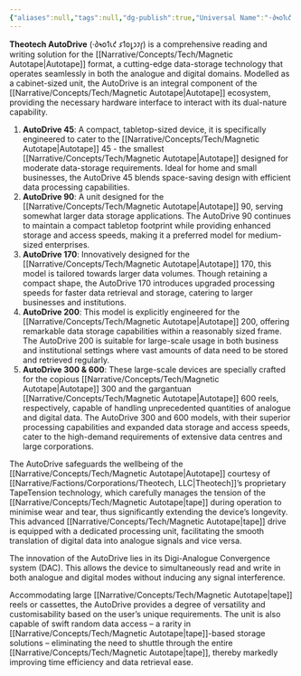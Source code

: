 ```yaml
---
{"aliases":null,"tags":null,"dg-publish":true,"Universal Name":"·𐑔𐑰𐑴𐑑𐑧𐑒 𐑭𐑑𐑴𐑛𐑮𐑲𐑝","permalink":"/narrative/concepts/tech/theotech-products/theotech-auto-drive/","dgPassFrontmatter":true}
---
```


**Theotech AutoDrive** (·𐑔𐑰𐑴𐑑𐑧𐑒 𐑭𐑑𐑴𐑛𐑮𐑲𐑝) is a comprehensive reading and writing solution for the  [[Narrative/Concepts/Tech/Magnetic Autotape\|Autotape]] format, a cutting-edge data-storage technology that operates seamlessly in both the analogue and digital domains. Modelled as a cabinet-sized unit, the AutoDrive is an integral component of the [[Narrative/Concepts/Tech/Magnetic Autotape\|Autotape]] ecosystem, providing the necessary hardware interface to interact with its dual-nature capability.

1. **AutoDrive 45**: A compact, tabletop-sized device, it is specifically engineered to cater to the [[Narrative/Concepts/Tech/Magnetic Autotape\|Autotape]] 45 - the smallest [[Narrative/Concepts/Tech/Magnetic Autotape\|Autotape]] designed for moderate data-storage requirements. Ideal for home and small businesses, the AutoDrive 45 blends space-saving design with efficient data processing capabilities.
2. **AutoDrive 90**: A unit designed for the [[Narrative/Concepts/Tech/Magnetic Autotape\|Autotape]] 90, serving somewhat larger data storage applications. The AutoDrive 90 continues to maintain a compact tabletop footprint while providing enhanced storage and access speeds, making it a preferred model for medium-sized enterprises.
3. **AutoDrive 170**: Innovatively designed for the [[Narrative/Concepts/Tech/Magnetic Autotape\|Autotape]] 170, this model is tailored towards larger data volumes. Though retaining a compact shape, the AutoDrive 170 introduces upgraded processing speeds for faster data retrieval and storage, catering to larger businesses and institutions.
4. **AutoDrive 200**: This model is explicitly engineered for the [[Narrative/Concepts/Tech/Magnetic Autotape\|Autotape]] 200, offering remarkable data storage capabilities within a reasonably sized frame. The AutoDrive 200 is suitable for large-scale usage in both business and institutional settings where vast amounts of data need to be stored and retrieved regularly.
5. **AutoDrive 300 & 600**: These large-scale devices are specially crafted for the copious [[Narrative/Concepts/Tech/Magnetic Autotape\|Autotape]] 300 and the gargantuan [[Narrative/Concepts/Tech/Magnetic Autotape\|Autotape]] 600 reels, respectively, capable of handling unprecedented quantities of analogue and digital data. The AutoDrive 300 and 600 models, with their superior processing capabilities and expanded data storage and access speeds, cater to the high-demand requirements of extensive data centres and large corporations.

The AutoDrive safeguards the wellbeing of the [[Narrative/Concepts/Tech/Magnetic Autotape\|Autotape]] courtesy of [[Narrative/Factions/Corporations/Theotech, LLC\|Theotech]]’s proprietary TapeTension technology, which carefully manages the tension of the [[Narrative/Concepts/Tech/Magnetic Autotape\|tape]] during operation to minimise wear and tear, thus significantly extending the device’s longevity. This advanced [[Narrative/Concepts/Tech/Magnetic Autotape\|tape]] drive is equipped with a dedicated processing unit, facilitating the smooth translation of digital data into analogue signals and vice versa.

The innovation of the AutoDrive lies in its Digi-Analogue Convergence system (DAC). This allows the device to simultaneously read and write in both analogue and digital modes without inducing any signal interference.

Accommodating large [[Narrative/Concepts/Tech/Magnetic Autotape\|tape]] reels or cassettes, the AutoDrive provides a degree of versatility and customisability based on the user’s unique requirements. The unit is also capable of swift random data access – a rarity in [[Narrative/Concepts/Tech/Magnetic Autotape\|tape]]-based storage solutions – eliminating the need to shuttle through the entire [[Narrative/Concepts/Tech/Magnetic Autotape\|tape]], thereby markedly improving time efficiency and data retrieval ease.